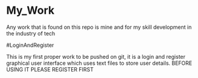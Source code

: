 # My_Work

Any work that is found on this repo is mine and for my skill development 
in the industry of tech

#LoginAndRegister

This is my first proper work to be pushed on git,
it is a login and register graphical user interface 
which uses text files to store user details.
BEFORE USING IT PLEASE REGISTER FIRST 